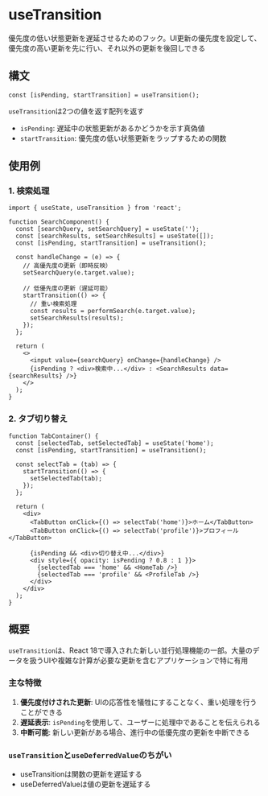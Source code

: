 # useTransition

優先度の低い状態更新を遅延させるためのフック。UI更新の優先度を設定して、優先度の高い更新を先に行い、それ以外の更新を後回しできる

## 構文

```tsx
const [isPending, startTransition] = useTransition();
```

`useTransition`は2つの値を返す配列を返す
- `isPending`: 遅延中の状態更新があるかどうかを示す真偽値
- `startTransition`: 優先度の低い状態更新をラップするための関数

## 使用例

### 1. 検索処理

```tsx
import { useState, useTransition } from 'react';

function SearchComponent() {
  const [searchQuery, setSearchQuery] = useState('');
  const [searchResults, setSearchResults] = useState([]);
  const [isPending, startTransition] = useTransition();

  const handleChange = (e) => {
    // 高優先度の更新（即時反映）
    setSearchQuery(e.target.value);

    // 低優先度の更新（遅延可能）
    startTransition(() => {
      // 重い検索処理
      const results = performSearch(e.target.value);
      setSearchResults(results);
    });
  };

  return (
    <>
      <input value={searchQuery} onChange={handleChange} />
      {isPending ? <div>検索中...</div> : <SearchResults data={searchResults} />}
    </>
  );
}
```

### 2. タブ切り替え

```tsx
function TabContainer() {
  const [selectedTab, setSelectedTab] = useState('home');
  const [isPending, startTransition] = useTransition();

  const selectTab = (tab) => {
    startTransition(() => {
      setSelectedTab(tab);
    });
  };

  return (
    <div>
      <TabButton onClick={() => selectTab('home')}>ホーム</TabButton>
      <TabButton onClick={() => selectTab('profile')}>プロフィール</TabButton>
      
      {isPending && <div>切り替え中...</div>}
      <div style={{ opacity: isPending ? 0.8 : 1 }}>
        {selectedTab === 'home' && <HomeTab />}
        {selectedTab === 'profile' && <ProfileTab />}
      </div>
    </div>
  );
}
```

## 概要

`useTransition`は、React 18で導入された新しい並行処理機能の一部。大量のデータを扱うUIや複雑な計算が必要な更新を含むアプリケーションで特に有用

### 主な特徴

1. **優先度付けされた更新**: UIの応答性を犠牲にすることなく、重い処理を行うことができる
2. **遅延表示**: `isPending`を使用して、ユーザーに処理中であることを伝えられる
3. **中断可能**: 新しい更新がある場合、進行中の低優先度の更新を中断できる

### `useTransition`と`useDeferredValue`のちがい

- useTransitionは関数の更新を遅延する
- useDeferredValueは値の更新を遅延する
